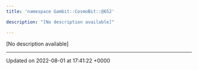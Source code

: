 ```yaml
---
title: 'namespace Gambit::CosmoBit::@652'

description: "[No description available]"

---
```







[No description available]






-------------------------------

Updated on 2022-08-01 at 17:41:22 +0000